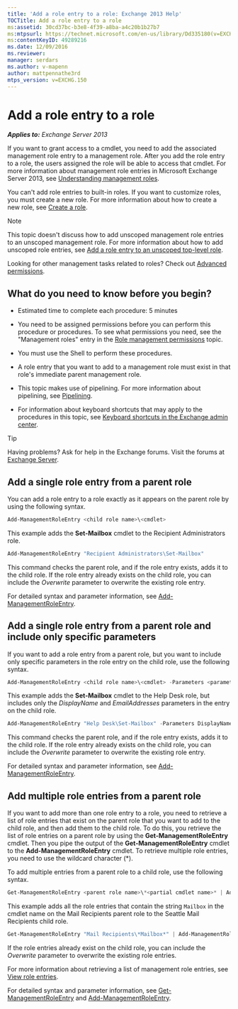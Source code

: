 ```yaml
---
title: 'Add a role entry to a role: Exchange 2013 Help'
TOCTitle: Add a role entry to a role
ms:assetid: 30cd37bc-b3e8-4f39-a8ba-a4c20b1b27b7
ms:mtpsurl: https://technet.microsoft.com/en-us/library/Dd335180(v=EXCHG.150)
ms:contentKeyID: 49289216
ms.date: 12/09/2016
ms.reviewer: 
manager: serdars
ms.author: v-mapenn
author: mattpennathe3rd
mtps_version: v=EXCHG.150
---
```


# Add a role entry to a role

_**Applies to:** Exchange Server 2013_

If you want to grant access to a cmdlet, you need to add the associated management role entry to a management role. After you add the role entry to a role, the users assigned the role will be able to access that cmdlet. For more information about management role entries in Microsoft Exchange Server 2013, see [Understanding management roles](understanding-management-roles-exchange-2013-help.md).

You can't add role entries to built-in roles. If you want to customize roles, you must create a new role. For more information about how to create a new role, see [Create a role](create-a-role-exchange-2013-help.md).

> [!NOTE]
> This topic doesn't discuss how to add unscoped management role entries to an unscoped management role. For more information about how to add unscoped role entries, see [Add a role entry to an unscoped top-level role](add-a-role-entry-to-an-unscoped-top-level-role-exchange-2013-help.md).

Looking for other management tasks related to roles? Check out [Advanced permissions](advanced-permissions-exchange-2013-help.md).

## What do you need to know before you begin?

- Estimated time to complete each procedure: 5 minutes

- You need to be assigned permissions before you can perform this procedure or procedures. To see what permissions you need, see the "Management roles" entry in the [Role management permissions](role-management-permissions-exchange-2013-help.md) topic.

- You must use the Shell to perform these procedures.

- A role entry that you want to add to a management role must exist in that role's immediate parent management role.

- This topic makes use of pipelining. For more information about pipelining, see [Pipelining](https://technet.microsoft.com/en-us/library/aa998260\(v=exchg.150\)).

- For information about keyboard shortcuts that may apply to the procedures in this topic, see [Keyboard shortcuts in the Exchange admin center](keyboard-shortcuts-in-the-exchange-admin-center-2013-help.md).

> [!TIP]
> Having problems? Ask for help in the Exchange forums. Visit the forums at [Exchange Server](https://go.microsoft.com/fwlink/p/?linkid=60612).

## Add a single role entry from a parent role

You can add a role entry to a role exactly as it appears on the parent role by using the following syntax.

```powershell
Add-ManagementRoleEntry <child role name>\<cmdlet>
```

This example adds the **Set-Mailbox** cmdlet to the Recipient Administrators role.

```powershell
Add-ManagementRoleEntry "Recipient Administrators\Set-Mailbox"
```

This command checks the parent role, and if the role entry exists, adds it to the child role. If the role entry already exists on the child role, you can include the *Overwrite* parameter to overwrite the existing role entry.

For detailed syntax and parameter information, see [Add-ManagementRoleEntry](https://technet.microsoft.com/en-us/library/dd351236\(v=exchg.150\)).

## Add a single role entry from a parent role and include only specific parameters

If you want to add a role entry from a parent role, but you want to include only specific parameters in the role entry on the child role, use the following syntax.

```powershell
Add-ManagementRoleEntry <child role name>\<cmdlet> -Parameters <parameter 1>, <parameter 2>, <parameter...>
```

This example adds the **Set-Mailbox** cmdlet to the Help Desk role, but includes only the *DisplayName* and *EmailAddresses* parameters in the entry on the child role.

```powershell
Add-ManagementRoleEntry "Help Desk\Set-Mailbox" -Parameters DisplayName, EmailAddresses
```

This command checks the parent role, and if the role entry exists, adds it to the child role. If the role entry already exists on the child role, you can include the *Overwrite* parameter to overwrite the existing role entry.

For detailed syntax and parameter information, see [Add-ManagementRoleEntry](https://technet.microsoft.com/en-us/library/dd351236\(v=exchg.150\)).

## Add multiple role entries from a parent role

If you want to add more than one role entry to a role, you need to retrieve a list of role entries that exist on the parent role that you want to add to the child role, and then add them to the child role. To do this, you retrieve the list of role entries on a parent role by using the **Get-ManagementRoleEntry** cmdlet. Then you pipe the output of the **Get-ManagementRoleEntry** cmdlet to the **Add-ManagementRoleEntry** cmdlet. To retrieve multiple role entries, you need to use the wildcard character (\*).

To add multiple entries from a parent role to a child role, use the following syntax.

```powershell
Get-ManagementRoleEntry <parent role name>\*<partial cmdlet name>* | Add-ManagementRoleEntry -Role <child role name>
```

This example adds all the role entries that contain the string `Mailbox` in the cmdlet name on the Mail Recipients parent role to the Seattle Mail Recipients child role.

```powershell
Get-ManagementRoleEntry "Mail Recipients\*Mailbox*" | Add-ManagementRoleEntry -Role "Seattle Mail Recipients"
```

If the role entries already exist on the child role, you can include the *Overwrite* parameter to overwrite the existing role entries.

For more information about retrieving a list of management role entries, see [View role entries](view-role-entries-exchange-2013-help.md).

For detailed syntax and parameter information, see [Get-ManagementRoleEntry](https://technet.microsoft.com/en-us/library/dd335210\(v=exchg.150\)) and [Add-ManagementRoleEntry](https://technet.microsoft.com/en-us/library/dd351236\(v=exchg.150\)).

